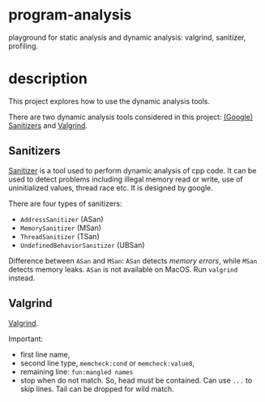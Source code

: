 # program-analysis

playground for static analysis and dynamic analysis: valgrind, sanitizer, profiling.

# description

This project explores how to use the dynamic analysis tools.

There are two dynamic analysis tools considered in this
project: [(Google) Sanitizers](https://github.com/google/sanitizers) and [Valgrind](https://valgrind.org/).

## Sanitizers
[Sanitizer](https://github.com/google/sanitizers.git) is a tool used to perform dynamic analysis of cpp code. It can be used to detect problems including illegal memory read or write, use of uninitialized values, thread race etc. It is designed by google.

There are four types of sanitizers:
- `AddressSanitizer` (ASan)
- `MemorySanitizer` (MSan)
- `ThreadSanitizer` (TSan)
- `UndefinedBehaviorSanitizer` (UBSan)

Difference between `ASan` and `MSan`: `ASan` detects *memory errors*, while `MSan` detects memory leaks.
`ASan` is not available on MacOS. Run `valgrind` instead.

## Valgrind

[Valgrind](https://valgrind.org/).

Important: 
- first line name, 
- second line type, `memcheck:cond` or `memcheck:value8`, 
- remaining line: `fun:mangled names`
- stop when do not match. So, head must be contained. Can use `...` to skip lines. Tail can be dropped for wild match.
